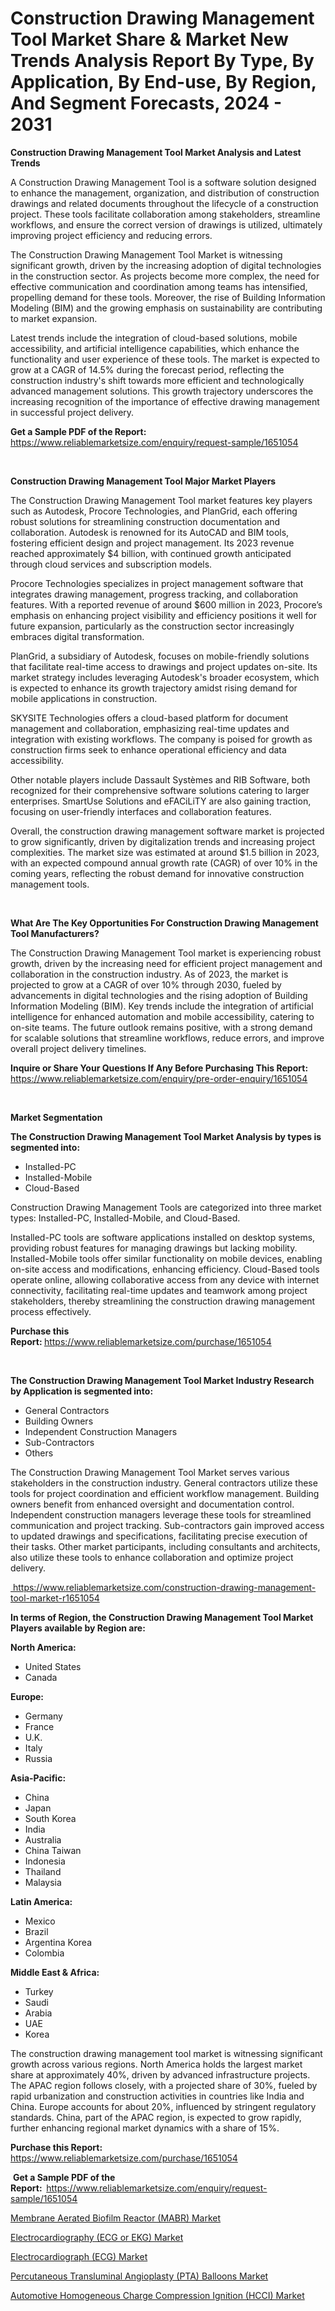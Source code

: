 <p><h1>Construction Drawing Management Tool Market Share & Market New Trends Analysis Report By Type, By Application, By End-use, By Region, And Segment Forecasts, 2024 - 2031</h1></p><p><strong>Construction Drawing Management Tool Market Analysis and Latest Trends</strong></p>
<p><p>A Construction Drawing Management Tool is a software solution designed to enhance the management, organization, and distribution of construction drawings and related documents throughout the lifecycle of a construction project. These tools facilitate collaboration among stakeholders, streamline workflows, and ensure the correct version of drawings is utilized, ultimately improving project efficiency and reducing errors.</p><p>The Construction Drawing Management Tool Market is witnessing significant growth, driven by the increasing adoption of digital technologies in the construction sector. As projects become more complex, the need for effective communication and coordination among teams has intensified, propelling demand for these tools. Moreover, the rise of Building Information Modeling (BIM) and the growing emphasis on sustainability are contributing to market expansion.</p><p>Latest trends include the integration of cloud-based solutions, mobile accessibility, and artificial intelligence capabilities, which enhance the functionality and user experience of these tools. The market is expected to grow at a CAGR of 14.5% during the forecast period, reflecting the construction industry's shift towards more efficient and technologically advanced management solutions. This growth trajectory underscores the increasing recognition of the importance of effective drawing management in successful project delivery.</p></p>
<p><strong>Get a Sample PDF of the Report:&nbsp;</strong> <a href="https://www.reliablemarketsize.com/enquiry/request-sample/1651054?utm_campaign=1131&utm_medium=2&utm_source=Github&utm_content=ia&utm_term=08122024&utm_id=construction-drawing-management-tool">https://www.reliablemarketsize.com/enquiry/request-sample/1651054</a></p>
<p>&nbsp;</p>
<p><strong>Construction Drawing Management Tool Major Market Players</strong></p>
<p><p>The Construction Drawing Management Tool market features key players such as Autodesk, Procore Technologies, and PlanGrid, each offering robust solutions for streamlining construction documentation and collaboration. Autodesk is renowned for its AutoCAD and BIM tools, fostering efficient design and project management. Its 2023 revenue reached approximately $4 billion, with continued growth anticipated through cloud services and subscription models.</p><p>Procore Technologies specializes in project management software that integrates drawing management, progress tracking, and collaboration features. With a reported revenue of around $600 million in 2023, Procore’s emphasis on enhancing project visibility and efficiency positions it well for future expansion, particularly as the construction sector increasingly embraces digital transformation.</p><p>PlanGrid, a subsidiary of Autodesk, focuses on mobile-friendly solutions that facilitate real-time access to drawings and project updates on-site. Its market strategy includes leveraging Autodesk's broader ecosystem, which is expected to enhance its growth trajectory amidst rising demand for mobile applications in construction.</p><p>SKYSITE Technologies offers a cloud-based platform for document management and collaboration, emphasizing real-time updates and integration with existing workflows. The company is poised for growth as construction firms seek to enhance operational efficiency and data accessibility.</p><p>Other notable players include Dassault Systèmes and RIB Software, both recognized for their comprehensive software solutions catering to larger enterprises. SmartUse Solutions and eFACiLiTY are also gaining traction, focusing on user-friendly interfaces and collaboration features.</p><p>Overall, the construction drawing management software market is projected to grow significantly, driven by digitalization trends and increasing project complexities. The market size was estimated at around $1.5 billion in 2023, with an expected compound annual growth rate (CAGR) of over 10% in the coming years, reflecting the robust demand for innovative construction management tools.</p></p>
<p>&nbsp;</p>
<p><strong>What Are The Key Opportunities For Construction Drawing Management Tool Manufacturers?</strong></p>
<p><p>The Construction Drawing Management Tool market is experiencing robust growth, driven by the increasing need for efficient project management and collaboration in the construction industry. As of 2023, the market is projected to grow at a CAGR of over 10% through 2030, fueled by advancements in digital technologies and the rising adoption of Building Information Modeling (BIM). Key trends include the integration of artificial intelligence for enhanced automation and mobile accessibility, catering to on-site teams. The future outlook remains positive, with a strong demand for scalable solutions that streamline workflows, reduce errors, and improve overall project delivery timelines.</p></p>
<p><strong>Inquire or Share Your Questions If Any Before Purchasing This Report:</strong> <a href="https://www.reliablemarketsize.com/enquiry/pre-order-enquiry/1651054?utm_campaign=1131&utm_medium=2&utm_source=Github&utm_content=ia&utm_term=08122024&utm_id=construction-drawing-management-tool">https://www.reliablemarketsize.com/enquiry/pre-order-enquiry/1651054</a></p>
<p>&nbsp;</p>
<p><strong>Market Segmentation</strong></p>
<p><strong>The Construction Drawing Management Tool Market Analysis by types is segmented into:</strong></p>
<p><ul><li>Installed-PC</li><li>Installed-Mobile</li><li>Cloud-Based</li></ul></p>
<p><p>Construction Drawing Management Tools are categorized into three market types: Installed-PC, Installed-Mobile, and Cloud-Based.</p><p>Installed-PC tools are software applications installed on desktop systems, providing robust features for managing drawings but lacking mobility. Installed-Mobile tools offer similar functionality on mobile devices, enabling on-site access and modifications, enhancing efficiency. Cloud-Based tools operate online, allowing collaborative access from any device with internet connectivity, facilitating real-time updates and teamwork among project stakeholders, thereby streamlining the construction drawing management process effectively.</p></p>
<p><strong>Purchase this Report:&nbsp;</strong><a href="https://www.reliablemarketsize.com/purchase/1651054?utm_campaign=1131&utm_medium=2&utm_source=Github&utm_content=ia&utm_term=08122024&utm_id=construction-drawing-management-tool">https://www.reliablemarketsize.com/purchase/1651054</a></p>
<p>&nbsp;</p>
<p><strong>The Construction Drawing Management Tool Market Industry Research by Application is segmented into:</strong></p>
<p><ul><li>General Contractors</li><li>Building Owners</li><li>Independent Construction Managers</li><li>Sub-Contractors</li><li>Others</li></ul></p>
<p><p>The Construction Drawing Management Tool Market serves various stakeholders in the construction industry. General contractors utilize these tools for project coordination and efficient workflow management. Building owners benefit from enhanced oversight and documentation control. Independent construction managers leverage these tools for streamlined communication and project tracking. Sub-contractors gain improved access to updated drawings and specifications, facilitating precise execution of their tasks. Other market participants, including consultants and architects, also utilize these tools to enhance collaboration and optimize project delivery.</p></p>
<p><a href="https://www.reliablemarketsize.com/construction-drawing-management-tool-market-r1651054?utm_campaign=1131&utm_medium=2&utm_source=Github&utm_content=ia&utm_term=08122024&utm_id=construction-drawing-management-tool">&nbsp;https://www.reliablemarketsize.com/construction-drawing-management-tool-market-r1651054</a></p>
<p><strong>In terms of Region, the Construction Drawing Management Tool Market Players available by Region are:</strong></p>
<p>
    <p> <strong> North America: </strong>
        <ul>
            <li>United States</li>
            <li>Canada</li>
        </ul>
        </p> 
    <p> <strong> Europe: </strong>
        <ul>
            <li>Germany</li>
            <li>France</li>
            <li>U.K.</li>
            <li>Italy</li>
            <li>Russia</li>
        </ul>
        </p> 
    <p> <strong> Asia-Pacific: </strong>
        <ul>
            <li>China</li>
            <li>Japan</li>
            <li>South Korea</li>
            <li>India</li>
            <li>Australia</li>
            <li>China Taiwan</li>
            <li>Indonesia</li>
            <li>Thailand</li>
            <li>Malaysia</li>
        </ul>
        </p> 
    <p> <strong> Latin America: </strong>
        <ul>
            <li>Mexico</li>
            <li>Brazil</li>
            <li>Argentina Korea</li>
            <li>Colombia</li>
        </ul>
        </p> 
    <p> <strong> Middle East & Africa: </strong>
        <ul>
            <li>Turkey</li>
            <li>Saudi</li>
            <li>Arabia</li>
            <li>UAE</li>
            <li>Korea</li>
        </ul>
    </p>
    </p>
<p><p>The construction drawing management tool market is witnessing significant growth across various regions. North America holds the largest market share at approximately 40%, driven by advanced infrastructure projects. The APAC region follows closely, with a projected share of 30%, fueled by rapid urbanization and construction activities in countries like India and China. Europe accounts for about 20%, influenced by stringent regulatory standards. China, part of the APAC region, is expected to grow rapidly, further enhancing regional market dynamics with a share of 15%.</p></p>
<p><strong>Purchase this Report: </strong><a href="https://www.reliablemarketsize.com/purchase/1651054?utm_campaign=1131&utm_medium=2&utm_source=Github&utm_content=ia&utm_term=08122024&utm_id=construction-drawing-management-tool">https://www.reliablemarketsize.com/purchase/1651054</a></p>
<p>&nbsp;<strong>Get a Sample PDF of the Report:&nbsp;&nbsp;</strong><a href="https://www.reliablemarketsize.com/enquiry/request-sample/1651054?utm_campaign=1131&utm_medium=2&utm_source=Github&utm_content=ia&utm_term=08122024&utm_id=construction-drawing-management-tool">https://www.reliablemarketsize.com/enquiry/request-sample/1651054</a></p>
<p><strong></strong></p>
<p><p><a href="https://www.linkedin.com/pulse/delving-growth-market-membrane-aerated-biofilm-reactor-mabr-xyz6c?utm_campaign=1131&utm_medium=2&utm_source=Github&utm_content=ia&utm_term=08122024&utm_id=construction-drawing-management-tool">Membrane Aerated Biofilm Reactor (MABR) Market</a></p><p><a href="https://www.linkedin.com/pulse/examining-market-forces-influencing-electrocardiography-ecg-8o0je?utm_campaign=1131&utm_medium=2&utm_source=Github&utm_content=ia&utm_term=08122024&utm_id=construction-drawing-management-tool">Electrocardiography (ECG or EKG) Market</a></p><p><a href="https://www.linkedin.com/pulse/unlocking-growth-potential-strategic-analysis-electrocardiograph-iqsbe?utm_campaign=1131&utm_medium=2&utm_source=Github&utm_content=ia&utm_term=08122024&utm_id=construction-drawing-management-tool">Electrocardiograph (ECG) Market</a></p><p><a href="https://www.linkedin.com/pulse/percutaneous-transluminal-angioplasty-pta-balloons-industry-zcb6e?utm_campaign=1131&utm_medium=2&utm_source=Github&utm_content=ia&utm_term=08122024&utm_id=construction-drawing-management-tool">Percutaneous Transluminal Angioplasty (PTA) Balloons Market</a></p><p><a href="https://www.linkedin.com/pulse/the-sympatico-insight-9odme?utm_campaign=1131&utm_medium=2&utm_source=Github&utm_content=ia&utm_term=08122024&utm_id=construction-drawing-management-tool">Automotive Homogeneous Charge Compression Ignition (HCCI) Market</a></p></p>